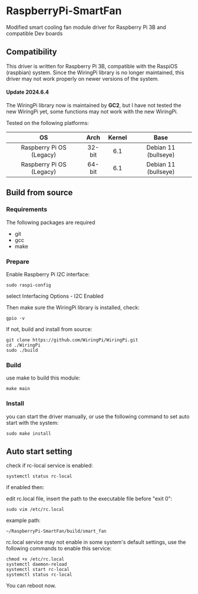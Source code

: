 # RaspberryPi-SmartFan
Modified smart cooling fan module driver for Raspberry Pi 3B and compatible Dev boards


## Compatibility
This driver is written for Raspberry Pi 3B, compatible with the RaspiOS (raspbian) system. Since the WiringPi library is no longer maintained, this driver may not work properly on newer versions of the system.

#### Update 2024.6.4
The WiringPi library now is maintained by **GC2**, but I have not tested the new WiringPi yet, some functions may not work with the new WiringPi.

Tested on the following platforms:

| OS   | Arch | Kernel | Base |
| :---: | :---: | :---: | :---: |
| Raspberry Pi OS (Legacy) |   32-bit   | 6.1 | Debian 11 (bullseye) |
| Raspberry Pi OS (Legacy) |   64-bit   | 6.1 | Debian 11 (bullseye) |

## Build from source
### Requirements
The following packages are required
* git
* gcc
* make
### Prepare
Enable Raspberry Pi I2C interface:
```shell
sudo raspi-config
```
select Interfacing Options - I2C Enabled

Then make sure the WiringPi library is installed, check:
```shell
gpio -v
```
If not, build and install from source:
```shell
git clone https://github.com/WiringPi/WiringPi.git
cd ./WiringPi
sudo ./build
```
### Build
use make to build this module:
```shell
make main
```
### Install
you can start the driver manually, or use the following command to set auto start with the system:
```shell
sudo make install
```

## Auto start setting
check if rc-local service is enabled:
```shell
systemctl status rc-local
```
if enabled then:

edit rc.local file, insert the path to the executable file before "exit 0":
```shell
sudo vim /etc/rc.local
```
example path:
```shell
~/RaspberryPi-SmartFan/build/smart_fan
```
rc.local service may not enable in some system's default settings, use the following commands to enable this service:
```shell
chmod +x /etc/rc.local
systemctl daemon-reload
systemctl start rc-local
systemctl status rc-local
```
You can reboot now.